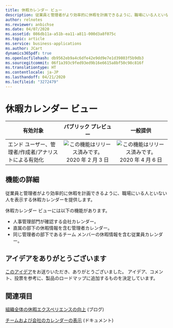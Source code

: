 ```yaml
---
title: 休暇カレンダー ビュー
description: 従業員と管理者がより効率的に休暇を計画できるように、職場にいる人といない人を表示する休暇カレンダーを提供します。
author: relnotes
ms.reviewer: anbichse
ms.date: 04/07/2020
ms.assetid: 086db11a-a51b-ea11-a811-000d3a8f075c
ms.topic: article
ms.service: business-applications
ms.author: JCart
dynamics365pdf: true
ms.openlocfilehash: db9562eb9a4c6dfe42e9dd9e7e1d39803f5b9db3
ms.sourcegitcommit: 06f1a393c9fed93ed9b16e6615a8bf50c98c816f
ms.translationtype: HT
ms.contentlocale: ja-JP
ms.lasthandoff: 04/21/2020
ms.locfileid: "3272479"
---
```

# <a name="leave-calendar-views"></a>休暇カレンダー ビュー


| 有効対象    |  パブリック プレビュー | 一般提供 | 
| ---------- | :----------: |:----------: |
|エンド ユーザー、管理者/作成者/アナリストによる有効化|![この機能はリリース済みです。](/dynamics365-release-plan/media/green-checkmark.png "この機能はリリース済みです。") 2020 年 2 月 3 日| ![この機能はリリース済みです。](/dynamics365-release-plan/media/green-checkmark.png "この機能はリリース済みです。") 2020 年 4 月 6 日|






## <a name="feature-details"></a>機能の詳細
<!--feature detail start -->
従業員と管理者がより効率的に休暇を計画できるように、職場にいる人といない人を表示する休暇カレンダーを提供します。

休暇カレンダー ビューには以下の機能があります。  

- 人事管理部門が確認する会社カレンダー。
- 直属の部下の休暇情報を含む管理者カレンダー。
- 同じ管理者の部下であるチーム メンバーの休暇情報を含む従業員カレンダー。
<!--feature detail end -->









## <a name="thank-you-for-your-idea"></a>アイデアをありがとうございます
[このアイデア](https://experience.dynamics.com/ideas/idea/?ideaid=10d58e3f-453f-e911-867a-0003ff68b621)をお送りいただき、ありがとうございました。 アイデア、コメント、投票を参考に、製品のロードマップに追加するものを決定しています。

## <a name="see-also"></a>関連項目

<!--blog start-->
[組織全体の休暇エクスペリエンスの向上](https://cloudblogs.microsoft.com/dynamics365/bdm/2020/02/06/improve-the-leave-and-absence-experience-across-the-organization/) (ブログ)
<!--blog end-->

<!--docs start-->
[チームおよび会社のカレンダーの表示](https://docs.microsoft.com/dynamics365/human-resources/hr-employee-self-service-calendar) (ドキュメント)
<!--docs end-->
